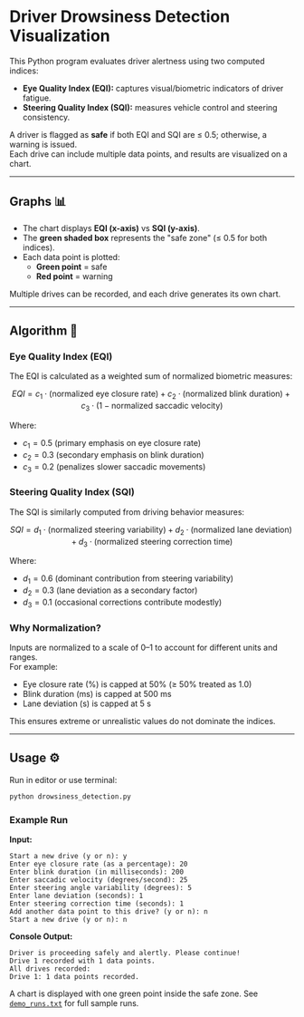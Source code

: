 # Driver Drowsiness Detection Visualization

This Python program evaluates driver alertness using two computed indices:  

- **Eye Quality Index (EQI):** captures visual/biometric indicators of driver fatigue.  
- **Steering Quality Index (SQI):** measures vehicle control and steering consistency.  

A driver is flagged as **safe** if both EQI and SQI are ≤ 0.5; otherwise, a warning is issued.  
Each drive can include multiple data points, and results are visualized on a chart.

---

## Graphs 📊

- The chart displays **EQI (x-axis)** vs **SQI (y-axis)**.  
- The **green shaded box** represents the "safe zone" (≤ 0.5 for both indices).  
- Each data point is plotted:
  - **Green point** = safe  
  - **Red point** = warning  

Multiple drives can be recorded, and each drive generates its own chart.

---

## Algorithm 🔢

### Eye Quality Index (EQI)

The EQI is calculated as a weighted sum of normalized biometric measures:

$$
EQI = c_{1} \cdot (\text{normalized eye closure rate})
    + c_{2} \cdot (\text{normalized blink duration})
    + c_{3} \cdot (1 - \text{normalized saccadic velocity})
$$

Where:  
- $c_{1} = 0.5$ (primary emphasis on eye closure rate)  
- $c_{2} = 0.3$ (secondary emphasis on blink duration)  
- $c_{3} = 0.2$ (penalizes slower saccadic movements)  

### Steering Quality Index (SQI)

The SQI is similarly computed from driving behavior measures:

$$
SQI = d_{1} \cdot (\text{normalized steering variability})
    + d_{2} \cdot (\text{normalized lane deviation})
    + d_{3} \cdot (\text{normalized steering correction time})
$$

Where:  
- $d_{1} = 0.6$ (dominant contribution from steering variability)  
- $d_{2} = 0.3$ (lane deviation as a secondary factor)  
- $d_{3} = 0.1$ (occasional corrections contribute modestly)  

### Why Normalization?

Inputs are normalized to a scale of 0–1 to account for different units and ranges.  
For example:
- Eye closure rate (%) is capped at 50% (≥ 50% treated as 1.0)
- Blink duration (ms) is capped at 500 ms
- Lane deviation (s) is capped at 5 s

This ensures extreme or unrealistic values do not dominate the indices.

---

## Usage ⚙️

Run in editor or use terminal:
```bash
python drowsiness_detection.py
```

### Example Run

**Input:**
```
Start a new drive (y or n): y
Enter eye closure rate (as a percentage): 20
Enter blink duration (in milliseconds): 200
Enter saccadic velocity (degrees/second): 25
Enter steering angle variability (degrees): 5
Enter lane deviation (seconds): 1
Enter steering correction time (seconds): 1
Add another data point to this drive? (y or n): n
Start a new drive (y or n): n
```

**Console Output:**
```
Driver is proceeding safely and alertly. Please continue!
Drive 1 recorded with 1 data points.
All drives recorded:
Drive 1: 1 data points recorded.
```

A chart is displayed with one green point inside the safe zone. See [`demo_runs.txt`](demo_runs.txt) for full sample runs.

